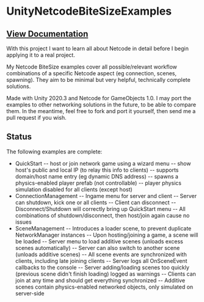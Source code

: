 # UnityNetcodeBiteSizeExamples

## [View Documentation](https://codesmile.gitbook.io/netcode-bitesize-examples/)

With this project I want to learn all about Netcode in detail before I begin applying it to a real project.

My Netcode BiteSize examples cover all possible/relevant workflow combinations of a specific Netcode aspect (eg connection, scenes, spawning). 
They aim to be minimal but very helpful, technically complete solutions.

Made with Unity 2020.3 and Netcode for GameObjects 1.0.
I may port the examples to other networking solutions in the future, to be able to compare them. 
In the meantime, feel free to fork and port it yourself, then send me a pull request if you wish.

## Status

The following examples are complete:

- QuickStart
-- host or join network game using a wizard menu
-- show host's public and local IP (to relay this info to clients)
-- supports domain/host name entry (eg dynamic DNS address)
-- spawns a physics-enabled player prefab (not controllable)
-- player physics simulation disabled for all clients (except host)
- ConnectionManagement
-- Ingame menu for server and client
-- Server can shutdown, kick one or all clients
-- Client can disconnect
-- Disconnect/Shutdown will correctly bring up QuickStart menu
-- All combinations of shutdown/disconnect, then host/join again cause no issues
- SceneManagement
-- Introduces a loader scene, to prevent duplicate NetworkManager instances
-- Upon hosting/joining a game, a scene will be loaded
-- Server menu to load additive scenes (unloads excess scenes automatically)
-- Server can also switch to another scene (unloads additive scenes)
-- All scene events are synchronized with clients, including late joining clients
-- Server logs all OnSceneEvent callbacks to the console
-- Server adding/loading scenes too quickly (previous scene didn't finish loading) logged as warnings
-- Clients can join at any time and should get everything synchronized
-- Additive scenes contain physics-enabled networked objects, only simulated on server-side
